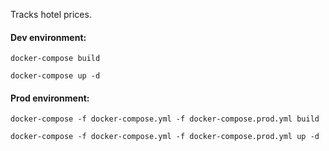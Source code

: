 Tracks hotel prices.

#### Dev environment:
`docker-compose build`

`docker-compose up -d`

#### Prod environment:

`docker-compose -f docker-compose.yml -f docker-compose.prod.yml build`

`docker-compose -f docker-compose.yml -f docker-compose.prod.yml up -d`
